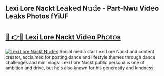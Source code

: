 ## Lexi Lore Nackt Le𝚊k𝚎d N𝚞𝚍e - Part-Nwu Vid𝚎o Le𝚊ks Photos fYiUF

# <h2><a href="http://fbax0pl.evod.top/?m=Lexi+Lore+Nackt">🔗 👉🔴 Lexi Lore Nackt Vid𝚎o Ph𝚘t𝚘s</a></h2>

[![Lexi Lore Nackt N𝚞d𝚎s](https://i.imgur.com/8V9OHl7.gif)](http://fbax0pl.evod.top/?m=Lexi+Lore+Nackt)
Social media star Lexi Lore Nackt and content creator, acclaimed for posting dance and lifestyle themes through dance challenges and mini vlogs. Lexi Lore Nackt public persona is one of ambition and drive, but he's also known for his generosity and kindness. 
